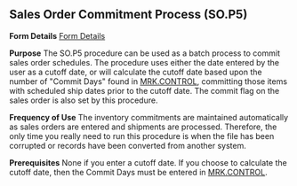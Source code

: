 ## Sales Order Commitment Process (SO.P5)
<PageHeader />

**Form Details**
[Form Details](../SO-P5-1/README.md)

**Purpose**
The SO.P5 procedure can be used as a batch process to commit sales order
schedules. The procedure uses either the date entered by the user as a cutoff
date, or will calculate the cutoff date based upon the number of "Commit Days"
found in [MRK.CONTROL](../MRK-CONTROL/README.md), committing those items with scheduled
ship dates prior to the cutoff date. The commit flag on the sales order is
also set by this procedure.

**Frequency of Use**
The inventory commitments are maintained automatically as sales orders are
entered and shipments are processed. Therefore, the only time you really need
to run this procedure is when the file has been corrupted or records have been
converted from another system.

**Prerequisites**
None if you enter a cutoff date. If you choose to calculate the cutoff date,
then the Commit Days must be entered in [MRK.CONTROL](../MRK-CONTROL/README.md).

<badge text= "Version 8.10.57 " vertical="middle" />

<PageFooter />
